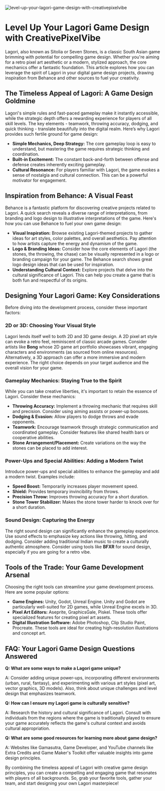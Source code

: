 ![level-up-your-lagori-game-design-with-creativepixelvibe](https://images.pexels.com/photos/18920008/pexels-photo-18920008.jpeg?auto=compress&cs=tinysrgb&fit=crop&h=627&w=1200)

# Level Up Your Lagori Game Design with CreativePixelVibe

Lagori, also known as Sitolia or Seven Stones, is a classic South Asian game brimming with potential for compelling game design. Whether you're aiming for a retro pixel art aesthetic or a modern, stylized approach, the core mechanics offer a fantastic foundation. This article explores how you can leverage the spirit of Lagori in your digital game design projects, drawing inspiration from Behance and other sources to fuel your creativity.

## The Timeless Appeal of Lagori: A Game Design Goldmine

Lagori's simple rules and fast-paced gameplay make it instantly accessible, while the strategic depth offers a rewarding experience for players of all skill levels. The key elements - teamwork, throwing accuracy, dodging, and quick thinking - translate beautifully into the digital realm. Here’s why Lagori provides such fertile ground for game design:

*   **Simple Mechanics, Deep Strategy:** The core gameplay loop is easy to understand, but mastering the game requires strategic thinking and coordination.
*   **Built-in Excitement:** The constant back-and-forth between offense and defense creates inherently exciting gameplay.
*   **Cultural Resonance:** For players familiar with Lagori, the game evokes a sense of nostalgia and cultural connection. This can be a powerful motivator for engagement.

## Inspiration from Behance: A Visual Feast

Behance is a fantastic platform for discovering creative projects related to Lagori. A quick search reveals a diverse range of interpretations, from branding and logo design to illustrative interpretations of the game. Here's how you can use Behance to fuel your own game design:

*   **Visual Inspiration:** Browse existing Lagori-themed projects to gather ideas for art styles, color palettes, and overall aesthetics. Pay attention to how artists capture the energy and dynamism of the game.
*   **Logo & Branding Ideas:** Consider how the core elements of Lagori (the stones, the throwing, the chase) can be visually represented in a logo or branding campaign for your game. The Behance search shows great logo design ideas that can be used for inspiration.
*   **Understanding Cultural Context:** Explore projects that delve into the cultural significance of Lagori. This can help you create a game that is both fun and respectful of its origins.

## Designing Your Lagori Game: Key Considerations

Before diving into the development process, consider these important factors:

### 2D or 3D: Choosing Your Visual Style

Lagori lends itself well to both 2D and 3D game design. A 2D pixel art style can evoke a retro feel, reminiscent of classic arcade games. Consider artists like **Bong** whose 2D game art portfolio showcases vibrant, engaging characters and environments (as sourced from online resources). Alternatively, a 3D approach can offer a more immersive and modern experience. The right choice depends on your target audience and the overall vision for your game.

### Gameplay Mechanics: Staying True to the Spirit

While you can take creative liberties, it's important to retain the essence of Lagori. Consider these mechanics:

*   **Throwing Accuracy:** Implement a throwing mechanic that requires skill and precision. Consider using aiming assists or power-up bonuses.
*   **Dodging & Evasion:** Allow players to dodge throws and evade opponents.
*   **Teamwork:** Encourage teamwork through strategic communication and coordinated gameplay. Consider features like shared health bars or cooperative abilities.
*   **Stone Arrangement/Placement:** Create variations on the way the stones can be placed to add interest.

### Power-Ups and Special Abilities: Adding a Modern Twist

Introduce power-ups and special abilities to enhance the gameplay and add a modern twist. Examples include:

*   **Speed Boost:** Temporarily increases player movement speed.
*   **Shield:** Provides temporary invincibility from throws.
*   **Precision Throw:** Improves throwing accuracy for a short duration.
*   **Stone Tower Stabilizer:** Makes the stone tower harder to knock over for a short duration.

### Sound Design: Capturing the Energy

The right sound design can significantly enhance the gameplay experience. Use sound effects to emphasize key actions like throwing, hitting, and dodging. Consider adding traditional Indian music to create a culturally authentic atmosphere. Consider using tools like **BFXR** for sound design, especially if you are going for a retro vibe.

## Tools of the Trade: Your Game Development Arsenal

Choosing the right tools can streamline your game development process. Here are some popular options:

*   **Game Engines:** Unity, Godot, Unreal Engine. Unity and Godot are particularly well-suited for 2D games, while Unreal Engine excels in 3D.
*   **Pixel Art Editors:** Aseprite, GraphicsGale, Piskel. These tools offer specialized features for creating pixel art assets.
*   **Digital Illustration Software:** Adobe Photoshop, Clip Studio Paint, Procreate. These tools are ideal for creating high-resolution illustrations and concept art.

## FAQ: Your Lagori Game Design Questions Answered

**Q: What are some ways to make a Lagori game unique?**

A: Consider adding unique power-ups, incorporating different environments (urban, rural, fantasy), and experimenting with various art styles (pixel art, vector graphics, 3D models). Also, think about unique challenges and level design that emphasizes teamwork.

**Q: How can I ensure my Lagori game is culturally sensitive?**

A: Research the history and cultural significance of Lagori. Consult with individuals from the regions where the game is traditionally played to ensure your game accurately reflects the game's cultural context and avoids cultural appropriation.

**Q: What are some good resources for learning more about game design?**

A: Websites like Gamasutra, Game Developer, and YouTube channels like Extra Credits and Game Maker's Toolkit offer valuable insights into game design principles.

By combining the timeless appeal of Lagori with creative game design principles, you can create a compelling and engaging game that resonates with players of all backgrounds. So, grab your favorite tools, gather your team, and start designing your own Lagori masterpiece!
